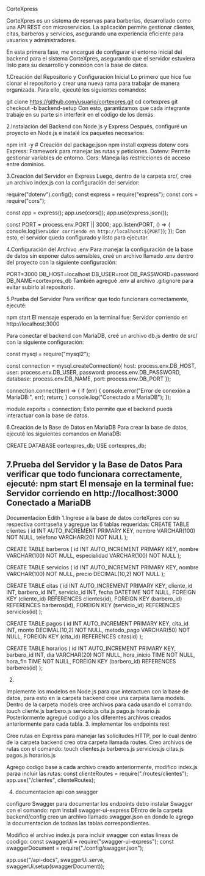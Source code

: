 CorteXpress

CorteXpres es un sistema de reservas para barberías, desarrollado como una API REST con microservicios.
La aplicación permite gestionar clientes, citas, barberos y servicios, asegurando una experiencia eficiente
 para usuarios y administradores.

En esta primera fase, me encargué de configurar el entorno inicial del backend para el sistema CorteXpres, 
asegurando que el servidor estuviera listo para su desarrollo y conexión con la base de datos.

1.Creación del Repositorio y Configuración Inicial
Lo primero que hice fue clonar el repositorio y crear una nueva rama para trabajar de manera organizada.
Para ello, ejecuté los siguientes comandos:

git clone https://github.com/usuario/cortexpres.git
cd cortexpres
git checkout -b backend-setup
Con esto, garantizamos que cada integrante trabaje en su parte sin interferir en el código de los demás.

2.Instalación del Backend con Node.js y Express
Después, configuré un proyecto en Node.js e instalé los paquetes necesarios:

npm init -y  # Creación del package.json
npm install express dotenv cors
Express: Framework para manejar las rutas y peticiones.
Dotenv: Permite gestionar variables de entorno.
Cors: Maneja las restricciones de acceso entre dominios.

3.Creación del Servidor en Express
Luego, dentro de la carpeta src/, creé un archivo index.js con la configuración del servidor:

require("dotenv").config();
const express = require("express");
const cors = require("cors");

const app = express();
app.use(cors());
app.use(express.json());

const PORT = process.env.PORT || 3000;
app.listen(PORT, () => {
    console.log(`Servidor corriendo en http://localhost:${PORT}`);
});
Con esto, el servidor queda configurado y listo para ejecutar.

4.Configuración del Archivo .env
Para manejar la configuración de la base de datos sin exponer datos sensibles, 
creé un archivo llamado .env dentro del proyecto con la siguiente configuración:

PORT=3000
DB_HOST=localhost
DB_USER=root
DB_PASSWORD=password
DB_NAME=cortexpres_db
También agregué .env al archivo .gitignore para evitar subirlo al repositorio.

5.Prueba del Servidor
Para verificar que todo funcionara correctamente, ejecuté:

npm start
El mensaje esperado en la terminal fue:
Servidor corriendo en http://localhost:3000

Para conectar el backend con MariaDB, creé un archivo db.js dentro de src/ con la siguiente configuración:

const mysql = require("mysql2");

const connection = mysql.createConnection({
    host: process.env.DB_HOST,
    user: process.env.DB_USER,
    password: process.env.DB_PASSWORD,
    database: process.env.DB_NAME,
    port: process.env.DB_PORT
});

connection.connect((err) => {
    if (err) {
        console.error("Error de conexión a MariaDB:", err);
        return;
    }
    console.log("Conectado a MariaDB");
});

module.exports = connection;
Esto permite que el backend pueda interactuar con la base de datos.

6.Creación de la Base de Datos en MariaDB
Para crear la base de datos, ejecuté los siguientes comandos en MariaDB:

CREATE DATABASE cortexpres_db;
USE cortexpres_db;

7.Prueba del Servidor y la Base de Datos
Para verificar que todo funcionara correctamente, ejecuté:
npm start
El mensaje en la terminal fue:
Servidor corriendo en http://localhost:3000
Conectado a MariaDB 
---------------------------------------------------------------------
Documentacion Edith
1.Ingrese a la base de datos corteXpres con su respectiva contraseña y agregue 
las 6 tablas requeridas:
CREATE TABLE clientes (
    id INT AUTO_INCREMENT PRIMARY KEY,
    nombre VARCHAR(100) NOT NULL,
    telefono VARCHAR(20) NOT NULL
);

CREATE TABLE barberos (
    id INT AUTO_INCREMENT PRIMARY KEY,
    nombre VARCHAR(100) NOT NULL,
    especialidad VARCHAR(100) NOT NULL
);

CREATE TABLE servicios (
    id INT AUTO_INCREMENT PRIMARY KEY,
    nombre VARCHAR(100) NOT NULL,
    precio DECIMAL(10,2) NOT NULL
);

CREATE TABLE citas (
    id INT AUTO_INCREMENT PRIMARY KEY,
    cliente_id INT,
    barbero_id INT,
    servicio_id INT,
    fecha DATETIME NOT NULL,
    FOREIGN KEY (cliente_id) REFERENCES clientes(id),
    FOREIGN KEY (barbero_id) REFERENCES barberos(id),
    FOREIGN KEY (servicio_id) REFERENCES servicios(id)
);

CREATE TABLE pagos (
    id INT AUTO_INCREMENT PRIMARY KEY,
    cita_id INT,
    monto DECIMAL(10,2) NOT NULL,
    metodo_pago VARCHAR(50) NOT NULL,
    FOREIGN KEY (cita_id) REFERENCES citas(id)
);

CREATE TABLE horarios (
    id INT AUTO_INCREMENT PRIMARY KEY,
    barbero_id INT,
    dia VARCHAR(20) NOT NULL,
    hora_inicio TIME NOT NULL,
    hora_fin TIME NOT NULL,
    FOREIGN KEY (barbero_id) REFERENCES barberos(id)
);

2. 
Implemente los modelos en Node.js para que interactuen con la base de datos, para esto
en la carpeta backend cree una carpeta llama models.
Dentro de la carpeta models cree archivos para cada usando el comando: touch cliente.js barbero.js servicio.js cita.js pago.js horario.js
Posteriormente agregué codigo a los diferentes archivos creados anteriormente para cada tabla.
3. implementar los endpoints rest

 Cree rutas en Express para manejar las solicitudes HTTP, por lo cual dentro de la carpeta
backend creo otra carpeta llamada routes.
Creo archivos de rutas con el comando: touch clientes.js barberos.js servicios.js citas.js pagos.js horarios.js

Agrego codigo base a cada archivo creado anteriormente, modifico index.js paraa incluir
las rutas: const clienteRoutes = require("./routes/clientes");
app.use("/clientes", clienteRoutes);

4. documentacion api con swagger

configuro Swagger para documentar los endpoints
debo instalar Swagger con el comando: npm install swagger-ui-express
DEntro de la carpeta backend/config creo un archivo llamado swagger.json en donde le agrego
la documentacion de todaas las tablas correspondientes.

Modifico el archivo index.js para incluir swagger con estas lineas de coodigo:
const swaggerUi = require("swagger-ui-express");
const swaggerDocument = require("./config/swagger.json");

app.use("/api-docs", swaggerUi.serve, swaggerUi.setup(swaggerDocument));

